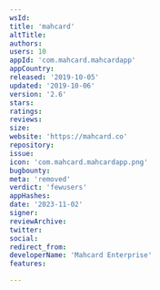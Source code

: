 ```yaml
---
wsId: 
title: 'mahcard'
altTitle: 
authors: 
users: 10
appId: 'com.mahcard.mahcardapp'
appCountry: 
released: '2019-10-05'
updated: '2019-10-06'
version: '2.6'
stars: 
ratings: 
reviews: 
size: 
website: 'https://mahcard.co'
repository: 
issue: 
icon: 'com.mahcard.mahcardapp.png'
bugbounty: 
meta: 'removed'
verdict: 'fewusers'
appHashes: 
date: '2023-11-02'
signer: 
reviewArchive: 
twitter: 
social: 
redirect_from: 
developerName: 'Mahcard Enterprise'
features: 

---
```


